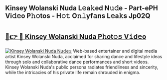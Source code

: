 ## Kinsey Wolanski Nuda L𝚎a𝚔ed N𝚞𝚍e - Part-ePH Vi𝚍𝚎o P𝚑𝚘tos - H𝚘𝚝 O𝚗𝚕yf𝚊ns L𝚎a𝚔s Jp02Q

# <h2><a href="http://kf0uco.oniu.top/?m=Kinsey+Wolanski+Nuda">🔗👉 🔴 Kinsey Wolanski Nuda P𝚑ot𝚘𝚜 V𝚒d𝚎o</a></h2>

[![Kinsey Wolanski Nuda Nu𝚍e𝚜](https://i.imgur.com/0qMVB7G.gif)](http://kf0uco.oniu.top/?m=Kinsey+Wolanski+Nuda)
Web-based entertainer and digital media artist Kinsey Wolanski Nuda, acclaimed for sharing dance and lifestyle ideas through solo and collaborative dance performances and short videos. Kinsey Wolanski Nuda's public persona radiates friendliness and sincerity, while the intricacies of his private life remain shrouded in enigma.  
